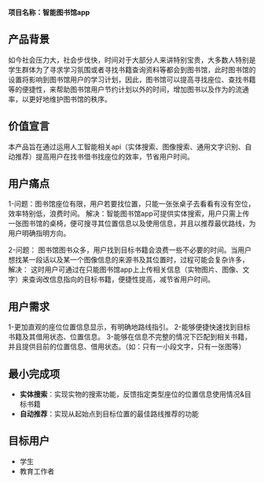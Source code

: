  **项目名称：智能图书馆app**
## 产品背景
如今社会压力大，社会步伐快，时间对于大部分人来讲特别宝贵，大多数人特别是学生群体为了寻求学习氛围或者寻找书籍查询资料等都会到图书馆，此时图书馆的设置将影响到图书馆用户的学习计划，因此，图书馆可以提高寻找座位、查找书籍等的便捷性，来帮助图书馆用户节约计划以外的时间，增加图书以及作为的流通率，以更好地维护图书馆的秩序。


## 价值宣言

本产品旨在通过运用人工智能相关api（实体搜索、图像搜索、通用文字识别、自动推荐）提高用户在找书借书找座位的效率，节省用户时间。

## 用户痛点
1-问题：图书馆座位有限，用户若要找位置，只能一张张桌子去看看有没有空位，效率特别低，浪费时间。
  解决：智能图书馆app可提供实体搜索，用户只需上传一张图书馆的桌椅，便可搜寻其位置信息以及使用信息，并且以推荐最优路线，为用户明确指明方向。

2-问题： 图书馆图书众多，用户找到目标书籍会浪费一些不必要的时间。当用户想找某一段话以及某一个图像信息的来源书及其位置时，过程可能会复杂许多，
  解决： 这时用户可通过在只能图书馆app上上传相关信息（实物图片、图像、文字）来查询改信息指向的目标书籍，便捷性提高，减节省用户时间。

## 用户需求
1-更加直观的座位位置信息显示，有明确地路线指引。
2-能够便捷快速找到目标书籍及其借用状态、位置信息。
3-能够在信息不完整的情况下匹配到相关书籍，并且提供目前的位置信息、借用状态。（如：只有一小段文字，只有一张图等）


## 最小完成项
* **实体搜索**：实现实物的搜索功能，反馈指定类型座位的位置信息使用情况&目标书籍
* **自动推荐**：实现从起始点到目标位置的最佳路线推荐的功能



## 目标用户
* 学生
* 教育工作者





